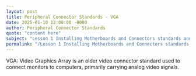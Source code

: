 ```yaml
---
layout: post
title: Peripheral Connector Standards - VGA
date: 2025-01-10 12:00:00 -0000
author: Peripheral Connector Standards
quote: "content here"
subject: "Lesson 1 Installing Motherboards and Connectors standards and specifications"
permalink: "/Lesson 1 Installing Motherboards and Connectors standards and specifications/Peripheral Connector Standards/Peripheral Connector Standards - VGA"
---
```


VGA: Video Graphics Array is an older video connector standard used to connect monitors to computers, primarily carrying analog video signals.
